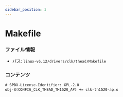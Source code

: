 ```yaml
---
sidebar_position: 3
---
```

# Makefile

### ファイル情報

- パス: `linux-v6.12/drivers/clk/thead/Makefile`

### コンテンツ

```txt
# SPDX-License-Identifier: GPL-2.0
obj-$(CONFIG_CLK_THEAD_TH1520_AP) += clk-th1520-ap.o

```
